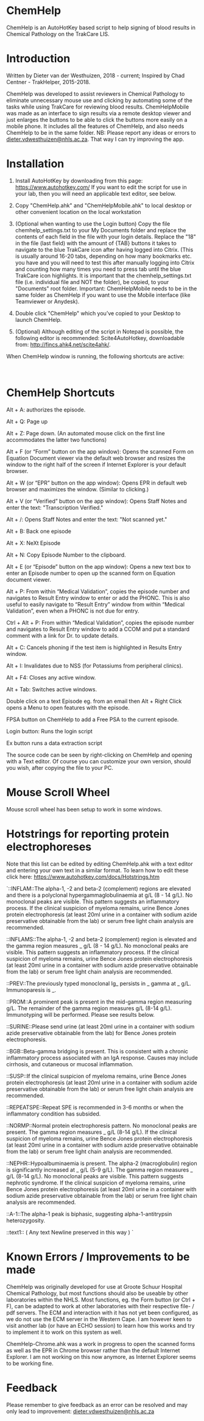 # ChemHelp
ChemHelp is an AutoHotKey based script to help signing of blood results in Chemical Pathology on the TrakCare LIS.

# Introduction
Written by Dieter van der Westhuizen, 2018 - current; 
Inspired by Chad Centner - TrakHelper, 2015-2018.

ChemHelp was developed to assist reviewers in Chemical Pathology to eliminate unnecessary mouse use and clicking by automating some of the tasks while using TrakCare for reviewing blood results.
ChemHelpMobile was made as an interface to sign results via a remote desktop viewer and just enlarges the buttons to be able to click the buttons more easily on a mobile phone.  It includes all the features of ChemHelp, and also needs ChemHelp to be in the same folder.
NB: Please report any ideas or errors to dieter.vdwesthuizen@nhls.ac.za.  That way I can try improving the app.

# Installation
1.	Install AutoHotKey by downloading from this page: https://www.autohotkey.com/
If you want to edit the script for use in your lab, then you will need an applicable text editor, see below.

2.	Copy "ChemHelp.ahk" and "ChemHelpMobile.ahk" to local desktop or other convenient location on the local workstation

3.	(Optional when wanting to use the Login button) 
Copy the file chemhelp_settings.txt to your My Documents folder and replace the contents of each field in the file with your login details.  Replace the "18" in the file (last field) with the amount of {TAB} buttons it takes to navigate to the blue TrakCare icon after having logged into Citrix. (This is usually around 16-20 tabs, depending on how many bookmarks etc. you have and you will need to test this after manually logging into Citrix and counting how many times you need to press tab until the blue TrakCare icon highlights.  It is important that the chemhelp_settings.txt file (i.e. individual file and NOT the folder), be copied, to your "Documents" root folder.
Important: ChemHelpMobile needs to be in the same folder as ChemHelp if you want to use the Mobile interface (like Teamviewer or Anydesk).

4.	Double click "ChemHelp" which you’ve copied to your Desktop to launch ChemHelp.

5.	(Optional) Although editing of the script in Notepad is possible, the following editor is recommended: Scite4AutoHotkey, downloadable from: http://fincs.ahk4.net/scite4ahk/.


When ChemHelp window is running, the following shortcuts are active:

 
# ChemHelp Shortcuts

Alt + A: authorizes the episode.

Alt + Q: Page up  

Alt + Z: Page down.  (An automated mouse click on the first line accommodates the latter two functions)

Alt + F (or “Form” button on the app window): Opens the scanned Form on Equation Document viewer via the default web browser and resizes the window to the right half of the screen if Internet Explorer is your default browser.

Alt + W (or “EPR” button on the app window): Opens EPR in default web browser and maximizes the window. (Similar to clicking.)

Alt + V (or “Verified” button on the app window): Opens Staff Notes and enter the text: "Transcription Verified."

Alt + /: Opens Staff Notes and enter the text: "Not scanned yet."

Alt + B: Back one episode

Alt + X: NeXt Episode

Alt + N: Copy Episode Number to the clipboard.

Alt + E (or “Episode” button on the app window): Opens a new text box to enter an Episode number to open up the scanned form on Equation document viewer.

Alt + P: From within “Medical Validation”, copies the episode number and navigates to Result Entry window to enter or add the PHONC.  This is also useful to easily navigate to “Result Entry” window from within “Medical Validation”, even when a PHONC is not due for entry.

Ctrl + Alt + P: From within “Medical Validation”, copies the episode number and navigates to Result Entry window to add a CCOM and put a standard comment with a link for Dr. to update details.

Alt + C: Cancels phoning if the test item is highlighted in Results Entry window.

Alt + I: Invalidates due to NSS (for Potassiums from peripheral clinics).

Alt + F4: Closes any active window.  

Alt + Tab: Switches active windows.

Double click on a text Episode eg. from an email then Alt + Right Click opens a Menu to open features with the episode.

FPSA button on ChemHelp to add a Free PSA to the current episode.

Login button: Runs the login script 

Ex button runs a data extraction script

The source code can be seen by right-clicking on ChemHelp and opening with a Text editor.  Of course you can customize your own version, should you wish, after copying the file to your PC.

# Mouse Scroll Wheel
Mouse scroll wheel has been setup to work in some windows.

# Hotstrings for reporting protein electrophoreses
Note that this list can be edited by editing ChemHelp.ahk with a text editor and entering your own text in a similar format.  To learn how to edit these click here: https://www.autohotkey.com/docs/Hotstrings.htm

`::INFLAM::The alpha-1, -2 and beta-2 (complement) regions are elevated and there is a polyclonal hypergammaglobulinaemia at  g/L (8 - 14 g/L). No monoclonal peaks are visible. This pattern suggests an inflammatory process.  If the clinical suspicion of myeloma remains, urine Bence Jones protein electrophoresis (at least 20ml urine in a container with sodium azide preservative obtainable from the lab) or serum free light chain analysis are recommended.

::INFLAMS::The alpha-1, -2 and beta-2 (complement) region is elevated and the gamma region measures _ g/L (8 - 14 g/L). No monoclonal peaks are visible. This pattern suggests an inflammatory process. If the clinical suspicion of myeloma remains, urine Bence Jones protein electrophoresis (at least 20ml urine in a container with sodium azide preservative obtainable from the lab) or serum free light chain analysis are recommended.

::PREV::The previously typed monoclonal Ig_ persists in _ gamma at _ g/L.  Immunoparesis is _.

::PROM::A prominent peak is present in the mid-gamma region measuring g/L. The remainder of the gamma region measures g/L (8-14 g/L).  Immunotyping will be performed. Please see results below.

::SURINE::Please send urine (at least 20ml urine in a container with sodium azide preservative obtainable from the lab) for Bence Jones protein electrophoresis.

::BGB::Beta-gamma bridging is present. This is consistent with a chronic inflammatory process associated with an IgA response.  Causes may include cirrhosis, and cutaneous or mucosal inflammation.

::SUSP::If the clinical suspicion of myeloma remains, urine Bence Jones protein electrophoresis (at least 20ml urine in a container with sodium azide preservative obtainable from the lab) or serum free light chain analysis are recommended.

::REPEATSPE::Repeat SPE is recommended in 3-6 months or when the inflammatory condition has subsided.

::NORMP::Normal protein electrophoresis pattern.  No monoclonal peaks are present. The gamma region measures _ g/L (8-14 g/L). If the clinical suspicion of myeloma remains, urine Bence Jones protein electrophoresis (at least 20ml urine in a container with sodium azide preservative obtainable from the lab) or serum free light chain analysis are recommended.

::NEPHR::Hypoalbuminaemia is present.  The alpha-2 (macroglobulin) region is significantly increased at _ g/L (5-9 g/L).  The gamma region measures _ g/L (8-14 g/L). No monoclonal peaks are visible. This pattern suggests nephrotic syndrome. If the clinical suspicion of myeloma remains, urine Bence Jones protein electrophoresis (at least 20ml urine in a container with sodium azide preservative obtainable from the lab) or serum free light chain analysis are recommended. 

::A-1::The alpha-1 peak is biphasic, suggesting alpha-1-antitrypsin heterozygosity.

::text1::
(
Any text
Newline preserved in this way
)
`
# Known Errors / Improvements to be made

ChemHelp was originally developed for use at Groote Schuur Hospital Chemical Pathology, but most functions should also be useable by other laboratories within the NHLS.
Most functions, eg. the Form button (or Ctrl + F), can be adapted to work at other laboratories with their respective file- / pdf servers.
The ECM and interaction with it has not yet been configured, as we do not use the ECM server in the Western Cape.
I am however keen to visit another lab (or have an ECHO session) to learn how this works and try to implement it to work on this system as well.

ChemHelp-Chrome.ahk was a work in progress to open the scanned forms as well as the EPR in Chrome browser rather than the default Internet Explorer.  I am not working on this now anymore, as Internet Explorer seems to be working fine.


# Feedback
Please remember to give feedback as an error can be resolved and may only lead to improvement: dieter.vdwesthuizen@nhls.ac.za 
